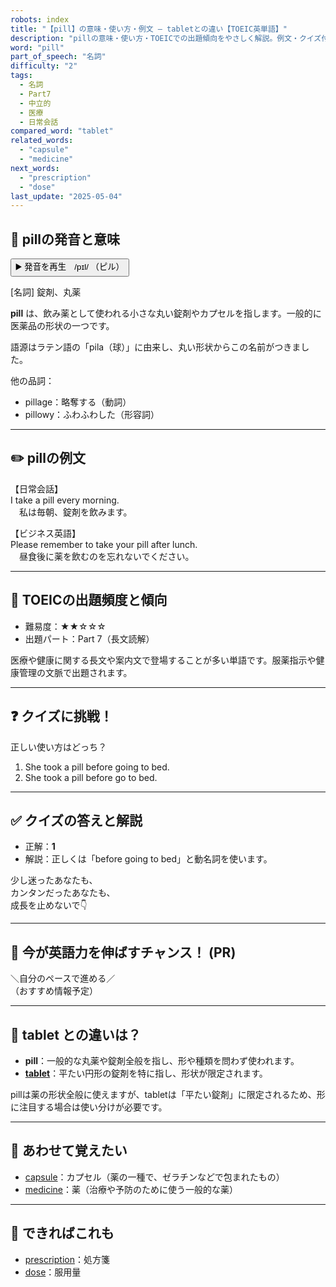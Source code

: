 ```yaml
---
robots: index
title: "【pill】の意味・使い方・例文 ― tabletとの違い【TOEIC英単語】"
description: "pillの意味・使い方・TOEICでの出題傾向をやさしく解説。例文・クイズ付きでtabletとの違いもわかりやすく学べます。"
word: "pill"
part_of_speech: "名詞"
difficulty: "2"
tags:
  - 名詞
  - Part7
  - 中立的
  - 医療
  - 日常会話
compared_word: "tablet"
related_words:
  - "capsule"
  - "medicine"
next_words:
  - "prescription"
  - "dose"
last_update: "2025-05-04"
---
```


## 🔰 pillの発音と意味

<button class="play-audio" onclick="playTTS('pill')">
  <span class="play-audio-main">
    ▶️ 発音を再生　/pɪl/
  </span>
  <span class="play-audio-sub">
    （ピル）
  </span>
</button>

[名詞] 錠剤、丸薬

**pill** は、飲み薬として使われる小さな丸い錠剤やカプセルを指します。一般的に医薬品の形状の一つです。

語源はラテン語の「pila（球）」に由来し、丸い形状からこの名前がつきました。

他の品詞：  
- pillage：略奪する（動詞）
- pillowy：ふわふわした（形容詞）

---

## ✏️ pillの例文

【日常会話】  
I take a pill every morning.  
　私は毎朝、錠剤を飲みます。

【ビジネス英語】  
Please remember to take your pill after lunch.  
　昼食後に薬を飲むのを忘れないでください。

---

## 🎯 TOEICの出題頻度と傾向

- 難易度：★★☆☆☆
- 出題パート：Part 7（長文読解）

医療や健康に関する長文や案内文で登場することが多い単語です。服薬指示や健康管理の文脈で出題されます。

---

## ❓ クイズに挑戦！

正しい使い方はどっち？

1. She took a pill before going to bed.  
2. She took a pill before go to bed.

---

## ✅ クイズの答えと解説

- 正解：**1**
- 解説：正しくは「before going to bed」と動名詞を使います。

少し迷ったあなたも、  
カンタンだったあなたも、  
成長を止めないで👇️

---

## 🚀 今が英語力を伸ばすチャンス！ (PR)

<div class="info-center">
＼自分のペースで進める／<br>  
（おすすめ情報予定）
</div>

---

## 🤔  tablet との違いは？

- **pill**：一般的な丸薬や錠剤全般を指し、形や種類を問わず使われます。
- **[tablet](/word/tablet/)**：平たい円形の錠剤を特に指し、形状が限定されます。

pillは薬の形状全般に使えますが、tabletは「平たい錠剤」に限定されるため、形に注目する場合は使い分けが必要です。

---

## 🧩 あわせて覚えたい

- [capsule](/word/capsule/)：カプセル（薬の一種で、ゼラチンなどで包まれたもの）
- [medicine](/word/medicine/)：薬（治療や予防のために使う一般的な薬）

---

## 📖 できればこれも

- [prescription](/word/prescription/)：処方箋
- [dose](/word/dose/)：服用量

<!-- cvid: aid22_bid43 -->
